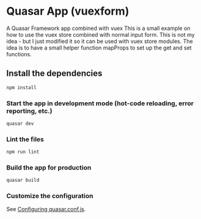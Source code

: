 # Quasar App (vuexform)

A Quasar Framework app combined with vuex
This is a small example on how to use the vuex store combined with normal input form.
This is not my idea - but I just modified it so it can be used with vuex store modules. 
The idea is to have a small helper function mapProps to set up the get and set functions.

## Install the dependencies
```bash
npm install
```

### Start the app in development mode (hot-code reloading, error reporting, etc.)
```bash
quasar dev
```

### Lint the files
```bash
npm run lint
```

### Build the app for production
```bash
quasar build
```

### Customize the configuration
See [Configuring quasar.conf.js](https://quasar.dev/quasar-cli/quasar-conf-js).
